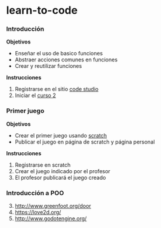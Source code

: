# learn-to-code

### Introducción

**Objetivos**

* Enseñar el uso de basico funciones
* Abstraer acciones comunes en funciones
* Crear y reutilizar funciones

**Instrucciones**

1. Registrarse en el sitio [code studio](https://studio.code.org/)
2. Iniciar el [curso 2](https://studio.code.org/s/20-hour)
 
### Primer juego

**Objetivos**

* Crear el primer juego usando [scratch](https://scratch.mit.edu/)
* Publicar el juego en página de scratch y página personal

**Instrucciones**

1. Registrarse en scratch
2. Crear el juego indicado por el profesor
3. El profesor publicará el juego creado

### Introducción a POO


3. http://www.greenfoot.org/door
4. https://love2d.org/
5. http://www.godotengine.org/
